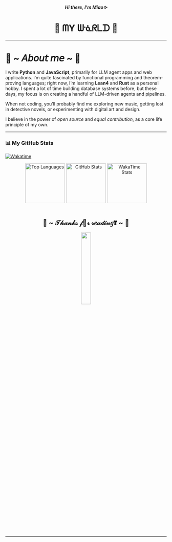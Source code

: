 #### <center><i>Hi there, I'm Miao✨</i></center>

<!-- 
**lemorage/Lemorage** is a ✨ _special_ ✨ repository because its `README.md` (this file) appears on your GitHub profile.
-->

<div align="center">
  <h1>🌟 ᗰY ᗯᓍᖇᒪᗪ 💫</h1>
</div>

---

<h1 align="left">🍋 ~ 𝘈𝘣𝘰𝘶𝘵 𝘮𝘦 ~ 🍊</h1>

<!-- Starting point -->
I write **Python** and **JavaScript**, primarily for LLM agent apps and web applications. I’m quite fascinated by functional programming and theorem-proving languages; right now, I’m learning **Lean4** and **Rust** as a personal hobby. I spent a lot of time building database systems before, but these days, my focus is on creating a handful of LLM-driven agents and pipelines.

When not coding, you’ll probably find me exploring new music, getting lost in detective novels, or experimenting with digital art and design.

I believe in the power of _open source_ and _equal contribution_, as a core life principle of my own.

---

### 📊 My GitHub Stats
[![Wakatime](https://wakatime.com/badge/user/6600b633-9a78-473a-b2c1-4fca9188b8ab.svg?style=social)](https://wakatime.com/@lemorage)
<div align="center">
  <img src="https://github-readme-stats-ten-zeta-25.vercel.app/api/top-langs/?username=lemorage&layout=compact&theme=catppuccin_mocha&size_weight=0.5&count_weight=0.5&lang_count=8&hide=html,css" alt="Top Languages" height="124">
  <img src="https://github-readme-stats-ten-zeta-25.vercel.app/api?username=lemorage&rank_icon=percentile&show_icons=true&theme=catppuccin_mocha" alt="GitHub Stats" height="124">
  <img src="https://github-readme-stats-ten-zeta-25.vercel.app/api/wakatime?username=@lemorage&theme=catppuccin_mocha&langs_count=5&hide=Other" alt="WakaTime Stats" height="124">
</div>

<!--
<div align="center">
  <img height=202 align="center" src="https://github-readme-stats.vercel.app/api/top-langs/?username=lemorage&layout=compact&text_color=fffff0&bg_color=0d1116" alt="Top Languages" />
</div>
-->
<br/>

<!-- Last Part -->
<div>
<h2 align="center">🍰 ~ 𝒯𝒽𝒶𝓃𝓀𝓈 𝒻💙𝓇 𝓇𝑒𝒶𝒹𝒾𝓃𝑔❣ ~ 🍰</h2>
  <div align="center">
    <img src="https://i.imgur.com/qgxlZUH.gif" width="24%">
  </div>
<hr>
</div>
</div>
</body>
